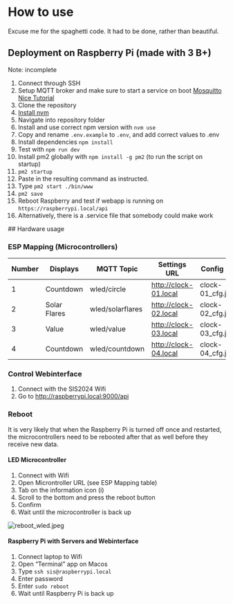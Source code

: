 # How to use
Excuse me for the spaghetti code. It had to be done, rather than beautiful.

## Deployment on Raspberry Pi (made with 3 B+)
Note: incomplete

1. Connect through SSH
2. Setup MQTT broker and make sure to start a service on boot [Mosquitto](https://mosquitto.org/download/) [Nice Tutorial](https://randomnerdtutorials.com/how-to-install-mosquitto-broker-on-raspberry-pi/)
3. Clone the repository
4. [Install nvm](https://www.jemrf.com/pages/how-to-install-nvm-and-node-js-on-raspberry-pi)
5. Navigate into repository folder
6. Install and use correct npm version with `nvm use`
7. Copy and rename `.env.example` to `.env`, and add correct values to .env
8. Install dependencies `npm install`
9. Test with `npm run dev`
10. Install pm2 globally with `npm install -g pm2` (to run the script on startup)
11. `pm2 startup`
12. Paste in the resulting command as instructed.
13. Type `pm2 start ./bin/www`
14. `pm2 save`
15. Reboot Raspberry and test if webapp is running on `https://raspberrypi.local/api`
16. Alternatively, there is a .service file that somebody could make work

## Hardware usage
### ESP Mapping (Microcontrollers)
| Number | Displays | MQTT Topic | Settings URL | Config File |
| --- | --- | --- | --- | --- |
| 1 | Countdown | wled/circle | http://clock-01.local | clock-01_cfg.json |
| 2 | Solar Flares | wled/solarflares | http://clock-02.local | clock-02_cfg.json |
| 3 | Value | wled/value | http://clock-03.local | clock-03_cfg.json |
| 4 | Countdown | wled/countdown | http://clock-04.local | clock-04_cfg.json |

### Control Webinterface

1. Connect with the SIS2024 Wifi
2. Go to http://raspberrypi.local:9000/api

### Reboot

It is very likely that when the Raspberry Pi is turned off once and restarted, the microcontrollers need to be rebooted after that as well before they receive new data.

#### LED Microcontroller

1. Connect with Wifi
2. Open Microntroller URL (see ESP Mapping table)
3. Tab on the information icon (i)
4. Scroll to the bottom and press the reboot button
5. Confirm
6. Wait until the microcontroller is back up

![reboot_wled.jpeg](https://prod-files-secure.s3.us-west-2.amazonaws.com/ed78092e-e8d3-4328-82f5-8d860f4d5386/5fc1770e-e8ca-46d2-8f35-8c04c9c2e911/reboot_wled.jpeg)

#### Raspberry Pi with Servers and Webinterface

1. Connect laptop to Wifi
2. Open “Terminal” app on Macos
3. Type `ssh sis@raspberrypi.local`
4. Enter password
5. Enter `sudo reboot`
6. Wait until Raspberry Pi is back up
